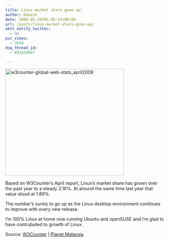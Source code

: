 ```yaml
---
title: Linux market share gone up!
author: Danesh
date: 2009-05-26T05:56:13+00:00
url: /posts/linux-market-share-gone-up/
aktt_notify_twitter:
  - no
pvc_views:
  - 3934
dsq_thread_id:
  - 891834467

---
```

[<img loading="lazy" class="alignnone size-full wp-image-1481" title="w3counter-global-web-stats_april2009" src="/wp-content/uploads/2009/05/w3counter-global-web-stats_april2009.png" alt="w3counter-global-web-stats_april2009" width="373" height="337" />][1]

Based on W3Counter&#8217;s April report, Linux&#8217;s market share has grown over the past year to a steady 2.16%. At around the same time last year that value stood at 1.89%.

The number&#8217;s surely to go up as the Linux desktop environment continues to improve with every new release.

I&#8217;m 100% Linux at home now running Ubuntu and openSUSE and I&#8217;m glad to have contrubuted to growth of Linux.

Source: [W3Counter][2] | [Planet Malaysia][3]

 [1]: /wp-content/uploads/2009/05/w3counter-global-web-stats_april2009.png
 [2]: http://www.w3counter.com
 [3]: http://www.planetmy.com/blog/linux-market-share-passes-2/